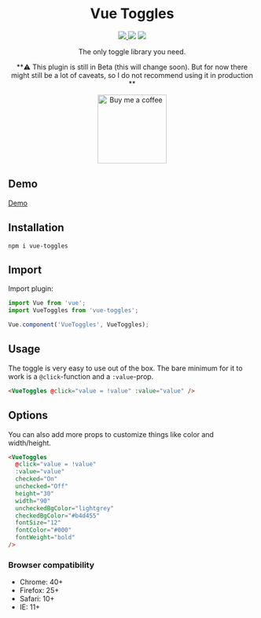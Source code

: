 <h1 align="center">Vue Toggles</h1>

<p align="center">
<a href="https://www.npmjs.com/package/vue-toggles"><img src="https://img.shields.io/npm/v/vue-toggles.svg"/> <img src="https://img.shields.io/npm/dm/vue-toggles.svg"/></a> <a href="https://vuejs.org/"><img src="https://img.shields.io/badge/vue-2.x-brightgreen.svg"/></a>
</p>

<p align="center">
The only toggle library you need.
</p>

<p align="center">
**⚠️ This plugin is still in Beta (this will change soon). But for now there might still be a lot of caveats, so I do not recommend using it in production **
</p>

<p align="center">
  <a href="https://www.buymeacoff.ee/Nifel">
    <img
         width="140"
         alt="Buy me a coffee"
         src="https://user-images.githubusercontent.com/1577802/36840220-21beb89c-1d3c-11e8-98a4-45fc334842cf.png">
  </a>
</p>

## Demo

[Demo](https://vue-toggles.netlify.app/)

## Installation

```
npm i vue-toggles
```

## Import

Import plugin:

```javascript
import Vue from 'vue';
import VueToggles from 'vue-toggles';

Vue.component('VueToggles', VueToggles);
```

## Usage

The toggle is very easy to use out of the box. The bare minimum for it to work is a `@click`-function and a `:value`-prop.

```html
<VueToggles @click="value = !value" :value="value" />
```

## Options

You can also add more props to customize things like color and width/height.

```html
<VueToggles
  @click="value = !value"
  :value="value"
  checked="On"
  unchecked="Off"
  height="30"
  width="90"
  uncheckedBgColor="lightgrey"
  checkedBgColor="#b4d455"
  fontSize="12"
  fontColor="#000"
  fontWeight="bold"
/>
```

### Browser compatibility

- Chrome: 40+
- Firefox: 25+
- Safari: 10+
- IE: 11+
